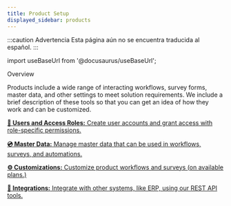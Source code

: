 ```yaml
---
title: Product Setup
displayed_sidebar: products
---
```


:::caution Advertencia
Esta página aún no se encuentra traducida al español.
:::

import useBaseUrl from '@docusaurus/useBaseUrl'; 

<span className="hero__title">Overview</span>
<br/>

Products include a wide range of interacting workflows, survey forms, master data, and other settings to meet solution requirements. We include a brief description of these tools so that you can get an idea of how they work and can be customized.

<div className="container">
<div className="row">

<div className="col col--12 margin-bottom--lg">
<a className="card2 padding--lg cardContainer_qNfC" href="/docs/products/setup/users">

<span className="hero__subtitle"><b>👤 Users and Access Roles:</b></span> 
Create user accounts and grant access with role-specific permissions.

</a>
</div>

<div className="col col--12 margin-bottom--lg">
<a className="card2 padding--lg cardContainer_qNfC" href="/docs/products/setup/master_data">

<span className="hero__subtitle"><b>💿 Master Data:</b></span> 
Manage master data that can be used in workflows, surveys, and automations.

</a>
</div>

<div className="col col--12 margin-bottom--lg">
<a className="card2 padding--lg cardContainer_qNfC" href="/docs/products/setup/customization">

<span className="hero__subtitle"><b>⚙️ Customizations:</b></span> 
Customize product workflows and surveys (on available plans.)

</a>
</div>

<div className="col col--12 margin-bottom--lg">
<a className="card2 padding--lg cardContainer_qNfC" href="/docs/products/setup/integrations">

<span className="hero__subtitle"><b>📡 Integrations:</b></span> 
Integrate with other systems, like ERP, using our REST API tools.

</a>
</div>

</div>
</div>
<br/>

